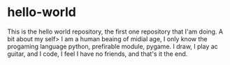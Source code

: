 # hello-world
This is the hello world repository, the first one repository that I'am doing.
A bit about my self> I am a human beaing of midial age, I only know the progaming language python, prefirable module, pygame. I draw, I play ac guitar, and I code, I feel I have no friends, and that's it the end.
